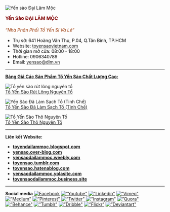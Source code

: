![Yến sào Đại Lâm Mộc](http://toyensaovietnam.com/wp-content/uploads/2015/05/lien-he-yen-sao-dai-lam-moc.jpg)

<span style="text-align: -webkit-auto; font-size: 15px; background-color: transparent; line-height: 1.5; color: #800000;">**Yến Sào ĐẠI LÂM MỘC**</span>

<span style="text-align: -webkit-auto; font-size: 14px; background-color: transparent; line-height: 1.5; color: #993300;">_“Nhà Phân Phối Tổ Yến Sỉ Và Lẻ”_</span>

*   <span style="color: #000000;">Trụ sở: 641 Hoàng Văn Thụ, P.04, Q.Tân Bình, TP.HCM</span>
*   Website: [toyensaovietnam.com](http://toyensaovietnam.com/)
*   <span style="color: #000000;">Thời gian mở cửa: 08:00 - 18:00</span>
*   <span style="color: #000000;">Hotline: 0906340789</span>
*   <span style="color: #000000;">Email: yensao@dlm.vn</span>

--------------------------------------------------------------------------------------------------------------------------------------

**[<span style="vertical-align: inherit;"><span style="vertical-align: inherit;">Bảng Giá Các Sản Phẩm Tổ Yến Sào Chất Lượng Cao:</span></span>](http://toyensaovietnam.com/gia-to-yen-yen-sao-cac-loai/ "Bảng Giá Các Sản Phẩm Tổ Yến Sào Chất Lượng Cao")**  

![Tổ yến sào rút lông nguyên tổ](http://toyensaovietnam.com/wp-content/uploads/2018/09/to-yen-sao-rut-long-01.jpg)  
[Tổ Yến Sào Rút Lông Nguyên Tổ](http://toyensaovietnam.com/gia-to-yen-sao-rut-long-nguyen-to/ "Tổ Yến Sào Rút Lông Nguyên Tổ")

![Yến Sào Đã Làm Sạch Tổ (Tinh Chế)](http://toyensaovietnam.com/wp-content/uploads/2018/09/to-yen-tinh-che-lam-sach.jpg)  
[Tổ Yến Sào Đã Làm Sạch Tổ (Tinh Chế)](http://toyensaovietnam.com/gia-to-yen-sao-tinh-che-da-lam-sach/ "Tổ Yến Sào Đã Làm Sạch Tổ (Tinh Chế)")  

![Tổ Yến Sào Thô Nguyên Tổ](http://toyensaovietnam.com/wp-content/uploads/2015/05/yen-tho-con-long.jpg)  
[<span style="vertical-align: inherit;">Tổ Yến Sào Thô Nguyên Tổ</span>](http://toyensaovietnam.com/to-yen-yen-sao/ "Tổ Yến Sào Thô Nguyên Tổ")

--------------------------------------------------------------------------------------------------------------------------------------

**Liên kết Website:**
*   **[toyendailammoc.blogspot.com](https://toyendailammoc.blogspot.com/)**
*   **[yensao.over-blog.com](http://yensao.over-blog.com/)**
*   **[yensaodailammoc.weebly.com](https://yensaodailammoc.weebly.com/)**
*   **[toyensao.tumblr.com]( https://toyensao.tumblr.com/)**
*   **[toyensao.hatenablog.com](https://toyensao.hatenablog.com/)**
*   **[yensaodailammoc.yolasite.com](https://yensaodailammoc.yolasite.com/ )**
*   **[toyensaodailammoc.business.site](https://toyensaodailammoc.business.site/ )**

--------------------------------------------------------------------------------------------------------------------------------------

**Social media**
[![Facebook]( https://i.ibb.co/2PfDsgP/facebook.png)](https://www.facebook.com/toyensaodailammoc) [ ![”Youtube"](https://i.ibb.co/VHmqwMS/youtube.png)](https://www.youtube.com/channel/UCwkfwUEwD97K_eNyZ-yzefQ) [ ![”Linkedin"](https://i.ibb.co/Rpn1m8D/linkedin.png)](https://www.linkedin.com/in/yensaodailammoc/) [ ![”Vimeo"](https://i.ibb.co/Fs7qJ12/vimeo.png)](https://vimeo.com/yensao) [ ![”Medium"](https://i.ibb.co/vZsBj3b/medium.png)](https://medium.com/@yensaodailammoc) [ ![”Pinterest"](https://i.ibb.co/whj4xKn/pinterest.png)](https://www.pinterest.com/txv1985/) [ ![”Twitter"](https://i.ibb.co/zxtX8nX/twitter.png)](https://twitter.com/YenSaoDaiLamMoc) [ ![”Instagram"](https://i.ibb.co/SsnNXtS/instagram.png)](https://www.instagram.com/yensaodailammoc/) [ ![”Quora"](https://i.ibb.co/2vtJqTy/quora.png)](https://www.quora.com/profile/truong-xuan-vu-1) [ ![”Behance"](https://i.ibb.co/K5CWBxH/behance.png)](https://www.behance.net/yensaodailammoc) [ ![”Tumblr"](https://i.ibb.co/25dyBn1/tumblr.png)](https://toyensao.tumblr.com/) [ ![”Dribble"](https://i.ibb.co/pQm8GYZ/dribble.png)](https://dribbble.com/yensaodailammoc) [ ![”Flickr"](https://i.ibb.co/8smyChP/flickr.png)](https://flickr.com/photos/yensaodailammoc/) [ ![”Deviantart"](https://i.ibb.co/4m9x8hF/devianart.png)](https://www.deviantart.com/jackycun)

